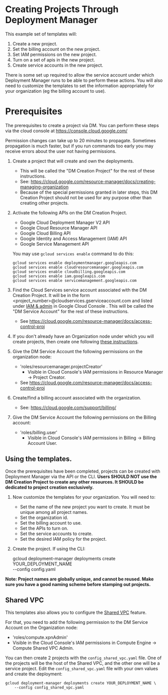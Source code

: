 # Creating Projects Through Deployment Manager

This example set of templates will:

1.  Create a new project.
2.  Set the billing account on the new project.
3.  Set IAM permissions on the new project.
4.  Turn on a set of apis in the new project.
5.  Create service accounts in the new project.

There is some set up required to allow the service account under which
Deployment Manager runs to be able to perform these actions. You will also need
to customize the templates to set the information appropriately for your
organization (eg the billing account to use).

# Prerequisites

The prerequisites to create a project via DM. You can perform these steps via
the cloud console at https://console.cloud.google.com/

Permission changes can take up to 20 minutes to propagate. Sometimes propagation
is much faster, but if you run commands too early you may receive errors about
the user not having permissions.

1.  Create a project that will create and own the deployments.

    *   This will be called the "DM Creation Project" for the rest of these
        instructions.
    *   See:
        https://cloud.google.com/resource-manager/docs/creating-managing-organization
    *   Because of the special permissions granted in later steps, this DM
        Creation Project should not be used for any purpose other than creating
        other projects.

1.  Activate the following APIs on the DM Creation Project.

    *   Google Cloud Deployment Manager V2 API
    *   Google Cloud Resource Manager API
    *   Google Cloud Billing API
    *   Google Identity and Access Management (IAM) API
    *   Google Service Management API

    You may use `gcloud services enable` command to do this:

        gcloud services enable deploymentmanager.googleapis.com
        gcloud services enable cloudresourcemanager.googleapis.com
        gcloud services enable cloudbilling.googleapis.com
        gcloud services enable iam.googleapis.com
        gcloud services enable servicemanagement.googleapis.com

1.  Find the Cloud Services service account associated with the DM Creation
    Project. It will be in the form
    &lt;project_number&gt;@cloudservices.gserviceaccount.com
    and listed under [IAM & admin](https://console.cloud.google.com/iam-admin/iam)
    in Google Cloud Console . This will be called the "DM Service Account" for
    the rest of these instructions.

    *   See https://cloud.google.com/resource-manager/docs/access-control-proj

1.  If you don't already have an Organization node under which you will create
    projects, then create one following [these
    instructions](https://cloud.google.com/resource-manager/docs/creating-managing-organization).

1.  Give the DM Service Account the following permissions on the organization
    node:

    *   'roles/resourcemanager.projectCreator'
        *   Visible in Cloud Console's IAM permissions in Resource Manager ->
            Project Creator.
    *   See https://cloud.google.com/resource-manager/docs/access-control-proj

1.  Create/find a billing account associated with the organization.

    *   See: https://cloud.google.com/support/billing/

1.  Give the DM Service Account the following permissions on the Billing account:

    *   'roles/billing.user'
        *   Visible in Cloud Console's IAM permissions in Billing -> Billing
            Account User.


## Using the templates.

Once the prerequisites have been completed, projects can be created with
Deployment Manager via the API or the CLI. **Users SHOULD NOT use the DM
Creation Project to create any other resources. It SHOULD be dedicated to
project creation exclusively.**

1.  Now customize the templates for your organization. You will need to:

    *   Set the name of the new project you want to create. It must be unique
        among all project names.
    *   Set the organization id.
    *   Set the billing account to use.
    *   Set the APIs to turn on.
    *   Set the service accounts to create.
    *   Set the desired IAM policy for the project.
1.  Create the project. If using the CLI:


    gcloud deployment-manager deployments create YOUR_DEPLOYMENT_NAME \
        --config config.yaml

**Note: Project names are globally unique, and cannot be reused. Make sure you
have a good naming scheme before stamping out projects.**

## Shared VPC

This templates also allows you to configure the
[Shared VPC](https://cloud.google.com/vpc/docs/shared-vpc) feature.

For that, you need to add the following permission to the DM Service Account on
the Organization node:

*   'roles/compute.xpnAdmin'
 *   Visible in the Cloud Console's IAM permissions in Compute Engine -> Compute Shared VPC Admin.

You can then create 2 projects with the `config_shared_vpc.yaml` file. One of
the projects will be the host of the Shared VPC, and the other one will be a
service project. Edit the `config_shared_vpc.yaml` file with your own values
and create the deployment:

    gcloud deployment-manager deployments create YOUR_DEPLOYMENT_NAME \
        --config config_shared_vpc.yaml
